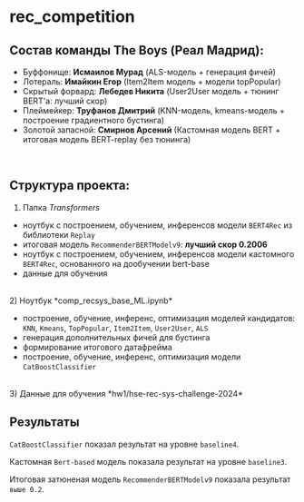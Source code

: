 # rec_competition

## Состав команды The Boys (Реал Мадрид):
- Буффонище: **Исмаилов Мурад** (ALS-модель + генерация фичей)
- Лотераль: **Имайкин Егор** (Item2Item модель + модели topPopular)
- Скрытый форвард: **Лебедев Никита** (User2User модель + тюнинг BERT'а: лучший скор)
- Плеймейкер: **Труфанов Дмитрий** (KNN-модель, kmeans-модель + построение градиентного бустинга)
- Золотой запасной: **Смирнов Арсений** (Кастомная модель BERT + итоговая модель BERT-replay без тюнинга)
</br>

## Структура проекта:</br>
1) Папка *Transformers*</br>

- ноутбук с построением, обучением, инференсов модели `BERT4Rec` из библиотеки `Replay`
- итоговая модель `RecommenderBERTModelv9`: **лучший скор 0.2006**
- ноутбук с построением, обучением, инференсов модели кастомного `BERT4Rec`, основанного на дообучении bert-base
- данные для обучения
</br>
2) Ноутбук *comp_recsys_base_ML.ipynb*</br>

- построение, обучение, инференс, оптимизация моделей кандидатов: `KNN`, `Kmeans`, `TopPopular`, `Item2Item`, `User2User`, `ALS`
- генерация дополнительных фичей для бустинга
- формирование итогового датафрейма
- построение, обучение, инференс, оптимизация модели `CatBoostClassifier`
</br>
3) Данные для обучения *hw1/hse-rec-sys-challenge-2024*
</br>

## Результаты

`CatBoostClassifier` показал результат на уровне `baseline4`.</br>

Кастомная `Bert-based` модель показала результат на уровне `baseline3`.</br>

Итоговая затюненая модель `RecommenderBERTModelv9` показала результат `выше 0.2`.
